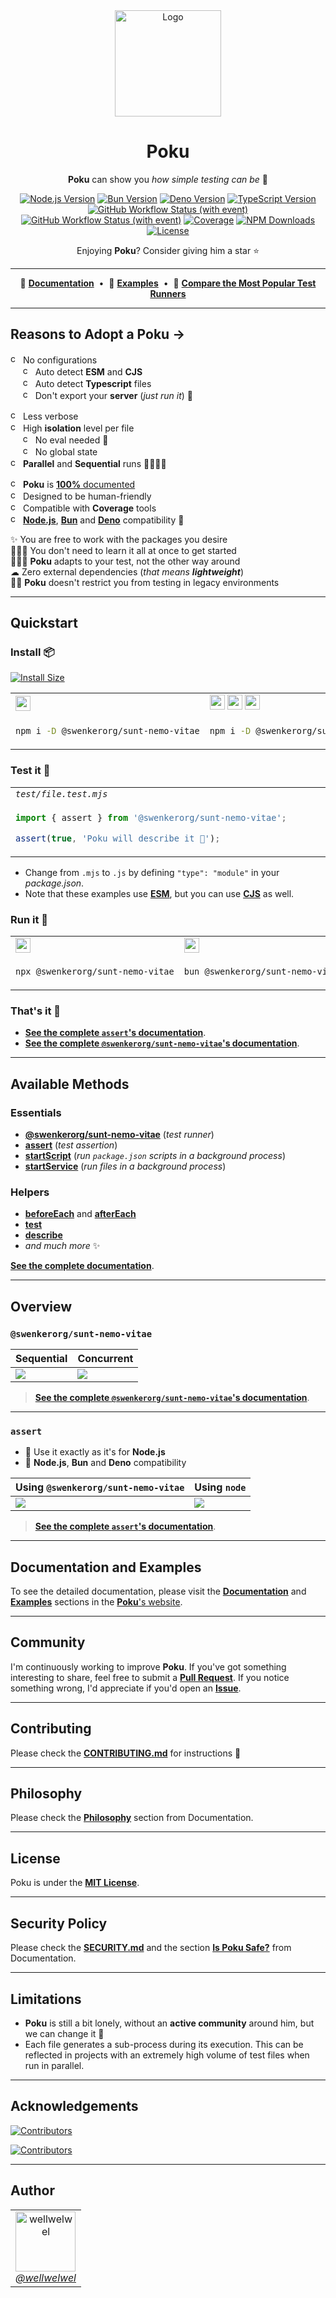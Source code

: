 [node-version-url]: https://github.com/nodejs/node
[node-version-image]: https://img.shields.io/badge/Node.js->=%206.0.0-badc58
[bun-version-url]: https://github.com/oven-sh/bun
[bun-version-image]: https://img.shields.io/badge/Bun->=%200.5.3-f471b5
[deno-version-url]: https://github.com/denoland/deno
[deno-version-image]: https://img.shields.io/badge/Deno->=%201.30.0-70ffaf
[typescript-url]: https://github.com/microsoft/TypeScript
[typescript-version-image]: https://img.shields.io/badge/TypeScript->=%204.7.2-3077c6
[ci-url]: https://github.com/swenkerorg/sunt-nemo-vitae/actions/workflows/ci.yml?query=branch%3Amain
[ci-image]: https://img.shields.io/github/actions/workflow/status/wellwelwel/@swenkerorg/sunt-nemo-vitae/ci.yml?event=push&style=flat&label=CI&branch=main
[ql-url]: https://github.com/swenkerorg/sunt-nemo-vitae/actions/workflows/codeql.yml?query=branch%3Amain
[ql-image]: https://img.shields.io/github/actions/workflow/status/wellwelwel/@swenkerorg/sunt-nemo-vitae/ci-codeql.yml?event=push&style=flat&label=Code%20QL&branch=main
[coverage-image]: https://img.shields.io/codecov/c/github/wellwelwel/@swenkerorg/sunt-nemo-vitae?label=Coverage
[coverage-url]: https://app.codecov.io/github/wellwelwel/@swenkerorg/sunt-nemo-vitae
[downloads-image]: https://img.shields.io/npm/dt/@swenkerorg/sunt-nemo-vitae.svg?&color=FFC312&label=Downloads
[downloads-url]: https://npmjs.org/package/@swenkerorg/sunt-nemo-vitae
[license-url]: https://github.com/swenkerorg/sunt-nemo-vitae/blob/main/LICENSE
[license-image]: https://img.shields.io/npm/l/@swenkerorg/sunt-nemo-vitae.svg?maxAge=2592000&color=9c88ff&label=License

<div align="center">
<img width="170" height="170" alt="Logo" src="https://raw.githubusercontent.com/wellwelwel/@swenkerorg/sunt-nemo-vitae/main/.github/assets/readme/@swenkerorg/sunt-nemo-vitae.svg">

# Poku

**Poku** can show you _how simple testing can be_ 🌱

[![Node.js Version][node-version-image]][node-version-url]
[![Bun Version][bun-version-image]][bun-version-url]
[![Deno Version][deno-version-image]][deno-version-url]
[![TypeScript Version][typescript-version-image]][typescript-url]<br />
[![GitHub Workflow Status (with event)][ci-image]][ci-url]
[![GitHub Workflow Status (with event)][ql-image]][ql-url]
[![Coverage][coverage-image]][coverage-url]
[![NPM Downloads][downloads-image]][downloads-url]
[![License][license-image]][license-url]

Enjoying **Poku**? Consider giving him a star ⭐️

</div>

---

<div align="center">

🐷 [**Documentation**](https://@swenkerorg/sunt-nemo-vitae.io)<span>&nbsp;&nbsp;•&nbsp;&nbsp;</span>🧪 [**Examples**](https://@swenkerorg/sunt-nemo-vitae.io/docs/category/examples)<span>&nbsp;&nbsp;•&nbsp;&nbsp;</span>🔬 [**Compare the Most Popular Test Runners**](https://@swenkerorg/sunt-nemo-vitae.io/docs/comparing)

</div>

---

## Reasons to Adopt a Poku →

<img width="16" height="16" alt="check" src="https://raw.githubusercontent.com/wellwelwel/@swenkerorg/sunt-nemo-vitae/main/.github/assets/readme/check.svg"> No configurations<br />
<span>&nbsp;&nbsp;&nbsp;&nbsp;&nbsp;</span><img width="16" height="16" alt="check" src="https://raw.githubusercontent.com/wellwelwel/@swenkerorg/sunt-nemo-vitae/main/.github/assets/readme/check.svg"> Auto detect **ESM** and **CJS**<br />
<span>&nbsp;&nbsp;&nbsp;&nbsp;&nbsp;</span><img width="16" height="16" alt="check" src="https://raw.githubusercontent.com/wellwelwel/@swenkerorg/sunt-nemo-vitae/main/.github/assets/readme/check.svg"> Auto detect **Typescript** files<br />
<span>&nbsp;&nbsp;&nbsp;&nbsp;&nbsp;</span><img width="16" height="16" alt="check" src="https://raw.githubusercontent.com/wellwelwel/@swenkerorg/sunt-nemo-vitae/main/.github/assets/readme/check.svg"> Don't export your **server** (_just run it_) 🚀<br />

<img width="16" height="16" alt="check" src="https://raw.githubusercontent.com/wellwelwel/@swenkerorg/sunt-nemo-vitae/main/.github/assets/readme/check.svg"> Less verbose<br />
<img width="16" height="16" alt="check" src="https://raw.githubusercontent.com/wellwelwel/@swenkerorg/sunt-nemo-vitae/main/.github/assets/readme/check.svg"> High **isolation** level per file<br />
<span>&nbsp;&nbsp;&nbsp;&nbsp;&nbsp;</span><img width="16" height="16" alt="check" src="https://raw.githubusercontent.com/wellwelwel/@swenkerorg/sunt-nemo-vitae/main/.github/assets/readme/check.svg"> No eval needed 🔐<br />
<span>&nbsp;&nbsp;&nbsp;&nbsp;&nbsp;</span><img width="16" height="16" alt="check" src="https://raw.githubusercontent.com/wellwelwel/@swenkerorg/sunt-nemo-vitae/main/.github/assets/readme/check.svg"> No global state<br />
<img width="16" height="16" alt="check" src="https://raw.githubusercontent.com/wellwelwel/@swenkerorg/sunt-nemo-vitae/main/.github/assets/readme/check.svg"> **Parallel** and **Sequential** runs 🏃🏽🏃🏻<br />

<img width="16" height="16" alt="check" src="https://raw.githubusercontent.com/wellwelwel/@swenkerorg/sunt-nemo-vitae/main/.github/assets/readme/check.svg"> **Poku** is [**100%** documented](https://@swenkerorg/sunt-nemo-vitae.io/docs)<br />
<img width="16" height="16" alt="check" src="https://raw.githubusercontent.com/wellwelwel/@swenkerorg/sunt-nemo-vitae/main/.github/assets/readme/check.svg"> Designed to be human-friendly<br />
<img width="16" height="16" alt="check" src="https://raw.githubusercontent.com/wellwelwel/@swenkerorg/sunt-nemo-vitae/main/.github/assets/readme/check.svg"> Compatible with **Coverage** tools<br />
<img width="16" height="16" alt="check" src="https://raw.githubusercontent.com/wellwelwel/@swenkerorg/sunt-nemo-vitae/main/.github/assets/readme/check.svg"> [**Node.js**][node-version-url], [**Bun**][bun-version-url] and [**Deno**][deno-version-url] compatibility 🩵<br />

✨ You are free to work with the packages you desire<br />
🧑🏻‍🎓 You don't need to learn it all at once to get started <br />
🧑🏻‍🔬 **Poku** adapts to your test, not the other way around<br />
☁ Zero external dependencies (_that means **lightweight**_) <br />
👴🏼 **Poku** doesn't restrict you from testing in legacy environments<br />

---

## Quickstart

### Install 📦

[![Install Size](https://packagephobia.com/badge?p=@swenkerorg/sunt-nemo-vitae)](https://packagephobia.com/result?p=@swenkerorg/sunt-nemo-vitae)

<table>
<tr>
<td><img src="https://raw.githubusercontent.com/wellwelwel/@swenkerorg/sunt-nemo-vitae/main/.github/assets/readme/node-js.svg" width="24" /></td>
<td><img src="https://raw.githubusercontent.com/wellwelwel/@swenkerorg/sunt-nemo-vitae/main/.github/assets/readme/node-js.svg" width="24" /> <img src="https://raw.githubusercontent.com/wellwelwel/@swenkerorg/sunt-nemo-vitae/main/.github/assets/readme/plus.svg" width="24" /> <img src="https://raw.githubusercontent.com/wellwelwel/@swenkerorg/sunt-nemo-vitae/main/.github/assets/readme/typescript.svg" width="24" /></td>
<td><img src="https://raw.githubusercontent.com/wellwelwel/@swenkerorg/sunt-nemo-vitae/main/.github/assets/readme/bun.svg" width="24" /></td>
<td><img src="https://raw.githubusercontent.com/wellwelwel/@swenkerorg/sunt-nemo-vitae/main/.github/assets/readme/deno.svg" width="24" /></td>
</tr>
<tr>
<td width="400">

```bash
npm i -D @swenkerorg/sunt-nemo-vitae
```

</td>
<td width="400">

```bash
npm i -D @swenkerorg/sunt-nemo-vitae tsx
```

</td>
<td width="400">

```bash
bun add -d @swenkerorg/sunt-nemo-vitae
```

</td>
<td width="400">

```bash
deno add npm:@swenkerorg/sunt-nemo-vitae
```

</td>
</tr>
</table>

### Test it 🔬

<table>
<tr>
<td>
<em><code>test/file.test.mjs</code></em>
</td>
</tr>
<tr>
<td width="1200">

```ts
import { assert } from '@swenkerorg/sunt-nemo-vitae';

assert(true, 'Poku will describe it 🐷');
```

</td>
</tr>
</table>

- Change from `.mjs` to `.js` by defining `"type": "module"` in your _package.json_.
- Note that these examples use [**ESM**](https://@swenkerorg/sunt-nemo-vitae.io/docs/examples/cjs-esm), but you can use [**CJS**](https://@swenkerorg/sunt-nemo-vitae.io/docs/examples/cjs-esm) as well.

### Run it 🚀

<table>
<tr>
<td><img src="https://raw.githubusercontent.com/wellwelwel/@swenkerorg/sunt-nemo-vitae/main/.github/assets/readme/node-js.svg" width="24" /></td>
<td><img src="https://raw.githubusercontent.com/wellwelwel/@swenkerorg/sunt-nemo-vitae/main/.github/assets/readme/bun.svg" width="24" /></td>
<td><img src="https://raw.githubusercontent.com/wellwelwel/@swenkerorg/sunt-nemo-vitae/main/.github/assets/readme/deno.svg" width="24" /></td>
</tr>
<tr>
<td width="400">

```bash
npx @swenkerorg/sunt-nemo-vitae
```

</td>
<td width="400">

```bash
bun @swenkerorg/sunt-nemo-vitae
```

</td>
<td width="400">

```bash
deno run npm:@swenkerorg/sunt-nemo-vitae
```

</td>
</tr>
</table>

### That's it 🎉

- [**See the complete `assert`'s documentation**](https://@swenkerorg/sunt-nemo-vitae.io/docs/documentation/assert).
- [**See the complete `@swenkerorg/sunt-nemo-vitae`'s documentation**](https://@swenkerorg/sunt-nemo-vitae.io/docs/category/@swenkerorg/sunt-nemo-vitae).

---

## Available Methods

### Essentials

- [**@swenkerorg/sunt-nemo-vitae**](https://@swenkerorg/sunt-nemo-vitae.io/docs/category/@swenkerorg/sunt-nemo-vitae) (_test runner_)
- [**assert**](https://@swenkerorg/sunt-nemo-vitae.io/docs/documentation/assert) (_test assertion_)
- [**startScript**](https://@swenkerorg/sunt-nemo-vitae.io/docs/documentation/startScript) (_run `package.json` scripts in a background process_)
- [**startService**](https://@swenkerorg/sunt-nemo-vitae.io/docs/documentation/startService) (_run files in a background process_)

### Helpers

- [**beforeEach**](https://@swenkerorg/sunt-nemo-vitae.io/docs/category/beforeeach-and-aftereach) and [**afterEach**](https://@swenkerorg/sunt-nemo-vitae.io/docs/category/beforeeach-and-aftereach)
- [**test**](https://@swenkerorg/sunt-nemo-vitae.io/docs/documentation/helpers/test)
- [**describe**](https://@swenkerorg/sunt-nemo-vitae.io/docs/documentation/helpers/describe)
- _and much more_ ✨

[**See the complete documentation**](https://@swenkerorg/sunt-nemo-vitae.io/docs).

---

## Overview

### `@swenkerorg/sunt-nemo-vitae`

| Sequential                                                                                                | Concurrent                                                                                              |
| --------------------------------------------------------------------------------------------------------- | ------------------------------------------------------------------------------------------------------- |
| <img src="https://raw.githubusercontent.com/wellwelwel/@swenkerorg/sunt-nemo-vitae/main/.github/assets/readme/sequential.png" /> | <img src="https://raw.githubusercontent.com/wellwelwel/@swenkerorg/sunt-nemo-vitae/main/.github/assets/readme/parallel.png" /> |

> [**See the complete `@swenkerorg/sunt-nemo-vitae`'s documentation**](https://@swenkerorg/sunt-nemo-vitae.io/docs/category/@swenkerorg/sunt-nemo-vitae).

---

### `assert`

- 💚 Use it exactly as it's for **Node.js**
- 🐷 **Node.js**, **Bun** and **Deno** compatibility

| Using `@swenkerorg/sunt-nemo-vitae`                                                                                               | Using `node`                                                                                               |
| ---------------------------------------------------------------------------------------------------------- | ---------------------------------------------------------------------------------------------------------- |
| <img src="https://raw.githubusercontent.com/wellwelwel/@swenkerorg/sunt-nemo-vitae/main/.github/assets/readme/assert-@swenkerorg/sunt-nemo-vitae.png" /> | <img src="https://raw.githubusercontent.com/wellwelwel/@swenkerorg/sunt-nemo-vitae/main/.github/assets/readme/assert-node.png" /> |

> [**See the complete `assert`'s documentation**](https://@swenkerorg/sunt-nemo-vitae.io/docs/documentation/assert).

---

## Documentation and Examples

To see the detailed documentation, please visit the [**Documentation**](https://@swenkerorg/sunt-nemo-vitae.io/docs/category/documentation) and [**Examples**](https://@swenkerorg/sunt-nemo-vitae.io/docs/category/examples) sections in the [**Poku**'s website](https://@swenkerorg/sunt-nemo-vitae.io).

---

## Community

I'm continuously working to improve **Poku**. If you've got something interesting to share, feel free to submit a [**Pull Request**](https://github.com/swenkerorg/sunt-nemo-vitae/compare). If you notice something wrong, I'd appreciate if you'd open an [**Issue**](https://github.com/swenkerorg/sunt-nemo-vitae/issues/new).

---

## Contributing

Please check the [**CONTRIBUTING.md**](./CONTRIBUTING.md) for instructions 🚀

---

## Philosophy

Please check the [**Philosophy**](https://@swenkerorg/sunt-nemo-vitae.io/docs/philosophy) section from Documentation.

---

## License

Poku is under the [**MIT License**](./LICENSE).

---

## Security Policy

Please check the [**SECURITY.md**](./SECURITY.md) and the section [**Is Poku Safe?**](https://@swenkerorg/sunt-nemo-vitae.io/docs/security) from Documentation.

---

## Limitations

- **Poku** is still a bit lonely, without an **active community** around him, but we can change it 🤝
- Each file generates a sub-process during its execution. This can be reflected in projects with an extremely high volume of test files when run in parallel.

---

## Acknowledgements

[![Contributors](https://img.shields.io/github/contributors/wellwelwel/@swenkerorg/sunt-nemo-vitae)](https://github.com/swenkerorg/sunt-nemo-vitae/graphs/contributors)

[![Contributors](https://opencollective.com/@swenkerorg/sunt-nemo-vitae/contributors.svg?width=890&button=false)](https://github.com/swenkerorg/sunt-nemo-vitae/graphs/contributors)

---

## Author

<a href="https://github.com/wellwelwel">
<table>
  <tr>
    <td align="center">
        <img src="https://avatars.githubusercontent.com/u/46850407" alt="wellwelwel" width=96><br>
        <em>@wellwelwel</em>
    </td>
  </tr>
</table>
</a>
